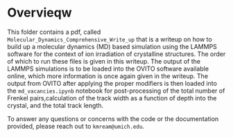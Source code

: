 # Overvieqw
This folder contains a pdf, called `Molecular_Dynamics_Comprehensive_Write_up` that is a writeup on how to build up a molecular dynamics (MD) based simulation using the LAMMPS software for the context of ion irradiation of crystalline structures. The order of which to run these files is given in this writeup. The output of the LAMMPS simulations is to be loaded into the OVITO software available online, which more information is once again given in the writeup. The output from OVITO after applying the proper modifiers is then loaded into the  `md_vacancies.ipynb` notebook for post-processing of the total number of Frenkel pairs,calculation of the track width as a function of depth into the crystal, and the total track length. 

To answer any questions or concerns with the code or the documentation provided, please reach out to `kmream@umich.edu`.
